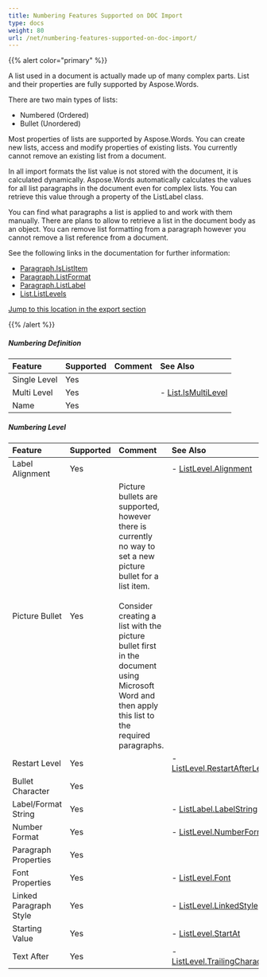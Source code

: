 ```yaml
---
title: Numbering Features Supported on DOC Import
type: docs
weight: 80
url: /net/numbering-features-supported-on-doc-import/
---
```


{{% alert color="primary" %}} 

A list used in a document is actually made up of many complex parts. List and their properties are fully supported by Aspose.Words.

There are two main types of lists:

- Numbered (Ordered)
- Bullet (Unordered)

Most properties of lists are supported by Aspose.Words. You can create new lists, access and modify properties of existing lists. You currently cannot remove an existing list from a document.

In all import formats the list value is not stored with the document, it is calculated dynamically. Aspose.Words automatically calculates the values for all list paragraphs in the document even for complex lists. You can retrieve this value through a property of the ListLabel class.

You can find what paragraphs a list is applied to and work with them manually. There are plans to allow to retrieve a list in the document body as an object. You can remove list formatting from a paragraph however you cannot remove a list reference from a document.

See the following links in the documentation for further information:

- [Paragraph.IsListItem](http://www.aspose.com/documentation/.net-components/aspose.words-for-.net/aspose.words.paragraph.islistitem.html)
- [Paragraph.ListFormat](http://www.aspose.com/documentation/.net-components/aspose.words-for-.net/aspose.words.paragraph.listformat.html)
- [Paragraph.ListLabel](http://www.aspose.com/documentation/.net-components/aspose.words-for-.net/aspose.words.paragraph.listlabel.html)
- [List.ListLevels](http://www.aspose.com/documentation/.net-components/aspose.words-for-.net/aspose.words.lists.list.listlevels.html)

[Jump to this location in the export section](/pages/createpage.action?spaceKey=wordsnet&title=Doc+Export&linkCreation=true&fromPageId=2595894)

{{% /alert %}} 
##### **Numbering Definition**

|**Feature**|**Supported**|**Comment**|**See Also**|
| :- | :- | :- | :- |
|Single Level |Yes | | |
|Multi Level |Yes | |- [List.IsMultiLevel](http://www.aspose.com/documentation/.net-components/aspose.words-for-.net/aspose.words.lists.list.ismultilevel.html)|
|Name |Yes | | |
##### **Numbering Level**

|**Feature**|**Supported**|**Comment**|**See Also**|
| :- | :- | :- | :- |
|Label Alignment |Yes | |- [ListLevel.Alignment](http://www.aspose.com/documentation/.net-components/aspose.words-for-.net/aspose.words.lists.listlevel.alignment.html)|
|Picture Bullet |Yes |Picture bullets are supported, however there is currently no way to set a new picture bullet for a list item. <br><br>Consider creating a list with the picture bullet first in the document using Microsoft Word and then apply this list to the required paragraphs. | |
|Restart Level |Yes | |- [ListLevel.RestartAfterLevel](http://www.aspose.com/documentation/.net-components/aspose.words-for-.net/aspose.words.lists.listlevel.restartafterlevel.html)|
|Bullet Character |Yes | | |
|Label/Format String |Yes | |- [ListLabel.LabelString](http://www.aspose.com/documentation/.net-components/aspose.words-for-.net/aspose.words.lists.listlabel.labelstring.html)|
|Number Format |Yes | |- [ListLevel.NumberFormat](http://www.aspose.com/documentation/.net-components/aspose.words-for-.net/aspose.words.lists.listlevel.numberformat.html)|
|Paragraph Properties |Yes | | |
|Font Properties |Yes | |- [ListLevel.Font](http://www.aspose.com/documentation/.net-components/aspose.words-for-.net/aspose.words.lists.listlevel.font.html)|
|Linked Paragraph Style |Yes | |- [ListLevel.LinkedStyle](http://www.aspose.com/documentation/.net-components/aspose.words-for-.net/aspose.words.lists.listlevel.linkedstyle.html)|
|Starting Value |Yes | |- [ListLevel.StartAt](http://www.aspose.com/documentation/.net-components/aspose.words-for-.net/aspose.words.lists.listlevel.startat.html)|
|Text After |Yes | |- [ListLevel.TrailingCharacter](http://www.aspose.com/documentation/.net-components/aspose.words-for-.net/aspose.words.lists.listlevel.trailingcharacter.html)|

